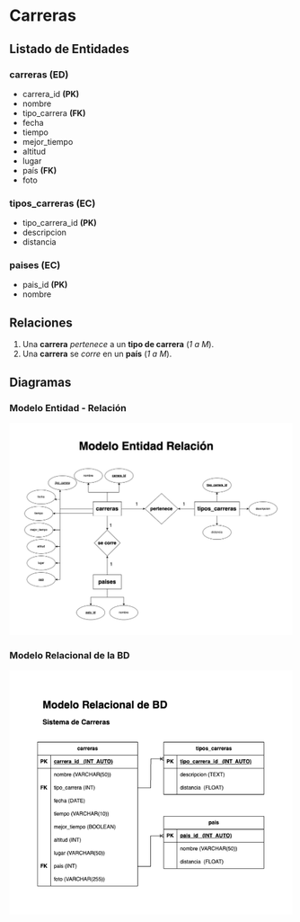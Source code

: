 # Carreras

## Listado de Entidades

### carreras **(ED)**

- carrera_id **(PK)**
- nombre
- tipo_carrera **(FK)**
- fecha
- tiempo
- mejor_tiempo
- altitud
- lugar
- país **(FK)**
- foto

### tipos_carreras **(EC)**

- tipo_carrera_id **(PK)**
- descripcion
- distancia

### paises **(EC)**

- pais_id **(PK)**
- nombre

## Relaciones

1. Una **carrera** _pertenece_ a un **tipo de carrera** (_1 a M_).
1. Una **carrera** se _corre_ en un **país** (_1 a M_).

## Diagramas

### Modelo Entidad - Relación

![Modelo Entidad - Relación](Carreras_ModeloE-R.png)

### Modelo Relacional de la BD

![Modelo Relacional de la BD](Carreras_ModeloRelacionalBD.png)
